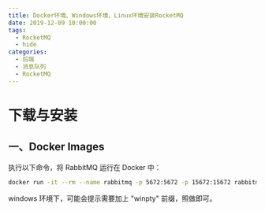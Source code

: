 ```yaml
---
title: Docker环境、Windows环境、Linux环境安装RocketMQ
date: 2019-12-09 10:00:00
tags:
  - RocketMQ
  - hide
categories:
  - 后端
  - 消息队列
  - RocketMQ
---
```


# 下载与安装

## 一、Docker Images

执行以下命令，将 RabbitMQ 运行在 Docker 中：

```sh
docker run -it --rm --name rabbitmq -p 5672:5672 -p 15672:15672 rabbitmq:3-management
```

windows 环境下，可能会提示需要加上 "winpty" 前缀，照做即可。
